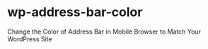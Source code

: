 # wp-address-bar-color
Change the Color of Address Bar in Mobile Browser to Match Your WordPress Site
